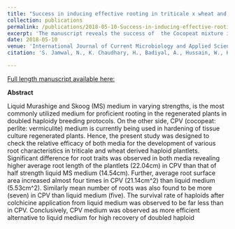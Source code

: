 ```yaml
---
title: "Success in inducing effective rooting in triticale x wheat and wheat x wheat derived haploid plantlets in cocopeat mixture."
collection: publications
permalink: /publications/2018-05-10-Success-in-inducing-effective-rooting-in-triticale-x-wheat-and-wheat-x-wheat-derived-haploid-plantlets-in-cocopeat-mixture
excerpt: 'The manuscript reveals the success of  the Cocopeat mixture in inducing rooting in Triticale derived wheat haploid plants. '
date: 2018-05-10
venue: 'International Journal of Current Microbiology and Applied Sciences'
citation: 'S. Jamwal, N., K. Chaudhary, H., Badiyal, A., Hussain, W., Katoch, P., and Kumar, N. 2018. Success in inducing effective rooting in triticale x wheat and wheat x wheat derived haploid plantlets in cocopeat mixture. International Journal of Current Microbiology and Applied Sciences. 7:15–23.'

---
```


<a href='https://www.ijcmas.com/7-5-2018/Navdeep%20S.%20Jamwal,%20et%20al.pdf'>Full length manuscript available here:</a>

**Abstract**

Liquid Murashige and Skoog (MS) medium in varying strengths, is the most commonly utilized medium for proficient rooting in the regenerated plants in doubled haploidy breeding protocols. On the other side, CPV (cocopeat: perlite: vermiculite) medium is currently being used in hardening of tissue culture regenerated plants. Hence, the present study was designed to check the relative efficacy of both media for the development of various root characteristics in triticale and wheat derived haploid plantlets. Significant difference for root traits was observed in both media revealing higher average root length of the plantlets (22.04cm) in CPV than that of half strength liquid MS medium (14.54cm). Further, average root surface area increased almost four times in CPV (21.14cm^2) than liquid medium (5.53cm^2). Similarly mean number of roots was also found to be more (seven) in CPV than liquid medium (five). The survival rate of haploids after colchicine application from liquid medium was observed to be far less than in CPV. Conclusively, CPV medium was observed as more efficient alternative to liquid medium for high recovery of doubled haploid
